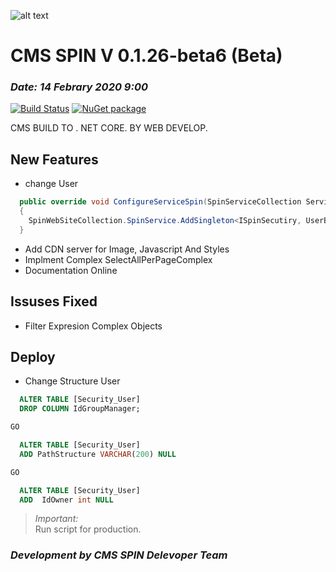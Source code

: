 ﻿![alt text](https://dev.cmsspin.com/Spin/Themes/SpinWeb/Resource/img/logo-spin-color.png)

# CMS SPIN V 0.1.26-beta6 (Beta)

### *Date: 14 Febrary 2020 9:00*

[![Build Status](https://travis-ci.org/joemccann/dillinger.svg?branch=master)](https://travis-ci.org/joemccann/dillinger)  [![NuGet package](https://img.shields.io/badge/Nuget-0.1.26(beta4)-blue.svg)](https://www.nuget.org/packages/Spin/0.1.26-beta6)

CMS BUILD TO . NET CORE. BY WEB DEVELOP.

## New Features

  + change User 

``` csharp
  public override void ConfigureServiceSpin(SpinServiceCollection Service)
  {
    SpinWebSiteCollection.SpinService.AddSingleton<ISpinSecutiry, UserBLExtend>();
  }
  ```

  + Add CDN server for Image, Javascript And Styles
  + Implment Complex SelectAllPerPageComplex
  + Documentation Online

## Issuses Fixed

 + Filter Expresion Complex Objects
  

## Deploy

* Change Structure User

``` sql
  ALTER TABLE [Security_User]
  DROP COLUMN IdGroupManager;

GO

  ALTER TABLE [Security_User]
  ADD PathStructure VARCHAR(200) NULL

GO

  ALTER TABLE [Security_User]
  ADD  IdOwner int NULL

```

> *Important:* <br>
> Run script for production.

### *Development by CMS SPIN Delevoper Team*

